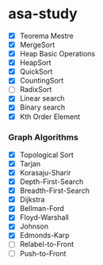 # asa-study

- [x] Teorema Mestre
- [x] MergeSort
- [x] Heap Basic Operations
- [x] HeapSort
- [x] QuickSort
- [x] CountingSort
- [ ] RadixSort
- [x] Linear search
- [x] Binary search
- [x] Kth Order Element

### Graph Algorithms
- [x] Topological Sort
- [x] Tarjan
- [x] Korasaju-Sharir
- [x] Depth-First-Search
- [x] Breadth-First-Search
- [x] Dijkstra
- [x] Bellman-Ford
- [x] Floyd-Warshall
- [x] Johnson
- [x] Edmonds-Karp
- [ ] Relabel-to-Front 
- [ ] Push-to-Front